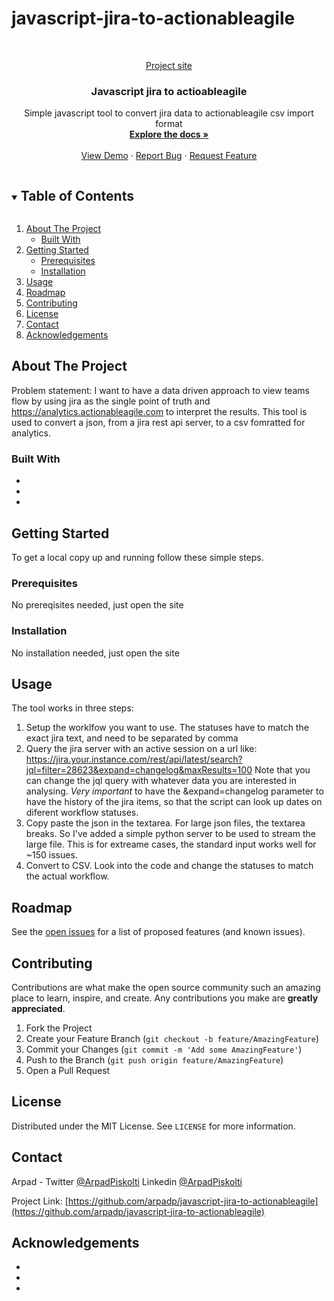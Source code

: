 # javascript-jira-to-actionableagile

<!-- PROJECT LOGO -->
<br />
<p align="center">
  <a href="https://arpadp.github.io/javascript-jira-to-actionableagile/" target="_blank">
    Project site
  </a>

  <h3 align="center">Javascript jira to actioableagile </h3>

  <p align="center">
    Simple javascript tool to convert jira data to actionableagile csv import format
    <br />
    <a href="https://github.com/arpadp/javascript-jira-to-actionableagile"><strong>Explore the docs »</strong></a>
    <br />
    <br />
    <a href="https://github.com/arpadp/javascript-jira-to-actionableagile">View Demo</a>
    ·
    <a href="https://github.com/arpadp/javascript-jira-to-actionableagile/issues">Report Bug</a>
    ·
    <a href="https://github.com/arpadp/javascript-jira-to-actionableagile/issues">Request Feature</a>
  </p>
</p>



<!-- TABLE OF CONTENTS -->
<details open="open">
  <summary><h2 style="display: inline-block">Table of Contents</h2></summary>
  <ol>
    <li>
      <a href="#about-the-project">About The Project</a>
      <ul>
        <li><a href="#built-with">Built With</a></li>
      </ul>
    </li>
    <li>
      <a href="#getting-started">Getting Started</a>
      <ul>
        <li><a href="#prerequisites">Prerequisites</a></li>
        <li><a href="#installation">Installation</a></li>
      </ul>
    </li>
    <li><a href="#usage">Usage</a></li>
    <li><a href="#roadmap">Roadmap</a></li>
    <li><a href="#contributing">Contributing</a></li>
    <li><a href="#license">License</a></li>
    <li><a href="#contact">Contact</a></li>
    <li><a href="#acknowledgements">Acknowledgements</a></li>
  </ol>
</details>



<!-- ABOUT THE PROJECT -->
## About The Project

Problem statement:
I want to have a data driven approach to view teams flow by using jira as the single point of truth and https://analytics.actionableagile.com to interpret the results. 
This tool is used to convert a json, from a jira rest api server, to a csv fomratted for analytics.


### Built With

* []()
* []()
* []()



<!-- GETTING STARTED -->
## Getting Started

To get a local copy up and running follow these simple steps.

### Prerequisites

No prereqisites needed, just open the site

### Installation

No installation needed, just open the site

<!-- USAGE EXAMPLES -->
## Usage

The tool works in three steps:
1. Setup the worklfow you want to use. The statuses have to match the exact jira text, and need to be separated by comma 
2. Query the jira server with an active session on a url like: https://jira.your.instance.com/rest/api/latest/search?jql=filter=28623&expand=changelog&maxResults=100 Note that you can change the jql query with whatever data you are interested in analysing. *Very important* to have the &expand=changelog parameter to have the history of the jira items, so that the script can look up dates on diferent workflow statuses. 
3. Copy paste the json in the textarea. For large json files, the textarea breaks. So I've added a simple python server to be used to stream the large file. This is for extreame cases, the standard input works well for ~150 issues.
4. Convert to CSV. Look into the code and change the statuses to match the actual workflow.



<!-- ROADMAP -->
## Roadmap

See the [open issues](https://github.com/arpadp/javascript-jira-to-actionableagile/issues) for a list of proposed features (and known issues).



<!-- CONTRIBUTING -->
## Contributing

Contributions are what make the open source community such an amazing place to learn, inspire, and create. Any contributions you make are **greatly appreciated**.

1. Fork the Project
2. Create your Feature Branch (`git checkout -b feature/AmazingFeature`)
3. Commit your Changes (`git commit -m 'Add some AmazingFeature'`)
4. Push to the Branch (`git push origin feature/AmazingFeature`)
5. Open a Pull Request



<!-- LICENSE -->
## License

Distributed under the MIT License. See `LICENSE` for more information.



<!-- CONTACT -->
## Contact

Arpad - Twitter     [@ArpadPiskolti](https://twitter.com/ArpadPiskolti) 
        Linkedin    [@ArpadPiskolti](https://linkedin.com/in/arpadpiskolti) 

Project Link: [https://github.com/arpadp/javascript-jira-to-actionableagile](https://github.com/arpadp/javascript-jira-to-actionableagile)



<!-- ACKNOWLEDGEMENTS -->
## Acknowledgements

* []()
* []()
* []()





<!-- MARKDOWN LINKS & IMAGES -->
<!-- https://www.markdownguide.org/basic-syntax/#reference-style-links -->
[contributors-shield]: https://img.shields.io/github/contributors/arpadp/repo.svg?style=for-the-badge
[contributors-url]: https://github.com/arpadp/javascript-jira-to-actionableagile/graphs/contributors
[forks-shield]: https://img.shields.io/github/forks/arpadp/repo.svg?style=for-the-badge
[forks-url]: https://github.com/arpadp/javascript-jira-to-actionableagile/network/members
[stars-shield]: https://img.shields.io/github/stars/arpadp/repo.svg?style=for-the-badge
[stars-url]: https://github.com/arpadp/javascript-jira-to-actionableagile/stargazers
[issues-shield]: https://img.shields.io/github/issues/arpadp/repo.svg?style=for-the-badge
[issues-url]: https://github.com/arpadp/javascript-jira-to-actionableagile/issues
[license-shield]: https://img.shields.io/github/license/arpadp/repo.svg?style=for-the-badge
[license-url]: https://github.com/arpadp/javascript-jira-to-actionableagile/blob/master/LICENSE.txt
[linkedin-shield]: https://img.shields.io/badge/-LinkedIn-black.svg?style=for-the-badge&logo=linkedin&colorB=555
[linkedin-url]: https://linkedin.com/in/arpadpiskolti
